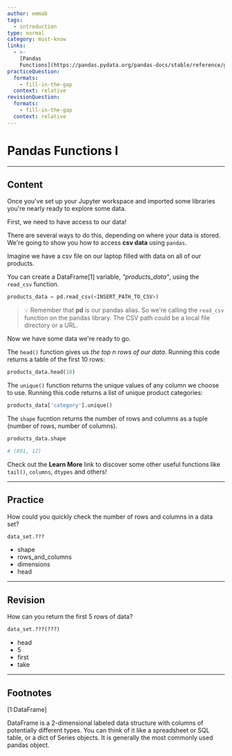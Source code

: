 ```yaml
---
author: emmab
tags:
  - introduction
type: normal
category: must-know
links:
  - >-
    [Pandas
    Functions](https://pandas.pydata.org/pandas-docs/stable/reference/general_functions.html){website}
practiceQuestion:
  formats:
    - fill-in-the-gap
  context: relative
revisionQuestion:
  formats:
    - fill-in-the-gap
  context: relative
---
```


# Pandas Functions I


---

## Content

Once you've set up your Jupyter workspace and imported some libraries you're nearly ready to explore some data.

First, we need to have access to our data!

There are several ways to do this, depending on where your data is stored. We're going to show you how to access **csv data** using `pandas`.

Imagine we have a csv file on our laptop filled with data on all of our products.

You can create a DataFrame[1] variable, *"products_data"*, using the `read_csv` function.

```python
products_data = pd.read_csv(<INSERT_PATH_TO_CSV>)
```

> 💡 Remember that **pd** is our pandas alias. So we're calling the `read_csv` function on the pandas library. The CSV path could be a local file directory or a URL.

Now we have some data we're ready to go.

The `head()` function gives us *the top n rows of our data*. Running this code returns a table of the first 10 rows:

```python
products_data.head(10)
```

The `unique()` function returns the unique values of any column we choose to use. Running this code returns a list of unique product categories:

```py
products_data['category'].unique()
```

The `shape` fucntion returns the number of rows and columns as a tuple (number of rows, number of columns).

```py
products_data.shape

# (891, 12)
```

Check out the **Learn More** link to discover some other useful functions like `tail()`, `columns`, `dtypes` and others!


---

## Practice

How could you quickly check the number of rows and columns in a data set?

```py
data_set.???
```

- shape
- rows_and_columns
- dimensions
- head


---

## Revision

How can you return the first 5 rows of data?

```py
data_set.???(???)
```

- head
- 5
- first
- take


---

## Footnotes

[1:DataFrame]

DataFrame is a 2-dimensional labeled data structure with columns of potentially different types. You can think of it like a spreadsheet or SQL table, or a dict of Series objects. It is generally the most commonly used pandas object.
